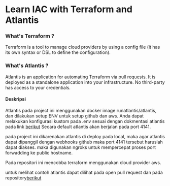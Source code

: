 # Learn IAC with Terraform and Atlantis

### What's Terraform  ? 

Terraform is a tool to manage cloud providers by using a config file (it has its own syntax or DSL to define the configuration).

### What's Atlantis ? 
Atlantis is an application for automating Terraform via pull requests. It is deployed as a standalone application into your infrastructure. No third-party has access to your credentials.

#### Deskripsi
Atlantis pada project ini menggunakan docker image runatlantis/atlantis, dan dilakukan setup ENV untuk setup github dan aws. 
Anda dapat melakukan konfigurasi kustom pada .env sesuai dengan dokmentasi atlantis pada link [berikut](https://www.runatlantis.io/docs/configuring-atlantis.html#flags) 
Secara default atlantis akan berjalan pada port 4141.

pada project ini dikarenakan atlantis di deploy pada local, maka agar atlantis dapat dipanggil dengan webhooks github maka port 4141 tersebut haruslah dapat diakses.
maka digunakan ngroks untuk mempercepat proses port forwadding ke public hostname. 

Pada repositori ini mencobba terraform menggunakan cloud provider aws. 

untuk melihat contoh atlantis dapat dilihat pada open pull request dan pada repository[berikut](https://github.com/asaadam/learn-iac/pull/4) 
